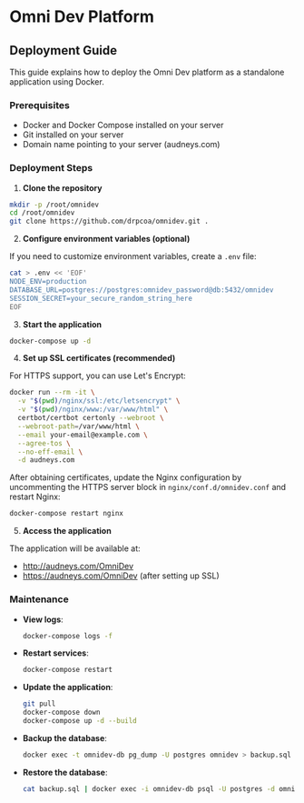 # Omni Dev Platform

## Deployment Guide

This guide explains how to deploy the Omni Dev platform as a standalone application using Docker.

### Prerequisites

- Docker and Docker Compose installed on your server
- Git installed on your server
- Domain name pointing to your server (audneys.com)

### Deployment Steps

1. **Clone the repository**

```bash
mkdir -p /root/omnidev
cd /root/omnidev
git clone https://github.com/drpcoa/omnidev.git .
```

2. **Configure environment variables (optional)**

If you need to customize environment variables, create a `.env` file:

```bash
cat > .env << 'EOF'
NODE_ENV=production
DATABASE_URL=postgres://postgres:omnidev_password@db:5432/omnidev
SESSION_SECRET=your_secure_random_string_here
EOF
```

3. **Start the application**

```bash
docker-compose up -d
```

4. **Set up SSL certificates (recommended)**

For HTTPS support, you can use Let's Encrypt:

```bash
docker run --rm -it \
  -v "$(pwd)/nginx/ssl:/etc/letsencrypt" \
  -v "$(pwd)/nginx/www:/var/www/html" \
  certbot/certbot certonly --webroot \
  --webroot-path=/var/www/html \
  --email your-email@example.com \
  --agree-tos \
  --no-eff-email \
  -d audneys.com
```

After obtaining certificates, update the Nginx configuration by uncommenting the HTTPS server block in `nginx/conf.d/omnidev.conf` and restart Nginx:

```bash
docker-compose restart nginx
```

5. **Access the application**

The application will be available at:
- http://audneys.com/OmniDev
- https://audneys.com/OmniDev (after setting up SSL)

### Maintenance

- **View logs**:
  ```bash
  docker-compose logs -f
  ```

- **Restart services**:
  ```bash
  docker-compose restart
  ```

- **Update the application**:
  ```bash
  git pull
  docker-compose down
  docker-compose up -d --build
  ```

- **Backup the database**:
  ```bash
  docker exec -t omnidev-db pg_dump -U postgres omnidev > backup.sql
  ```

- **Restore the database**:
  ```bash
  cat backup.sql | docker exec -i omnidev-db psql -U postgres -d omnidev
  ```
